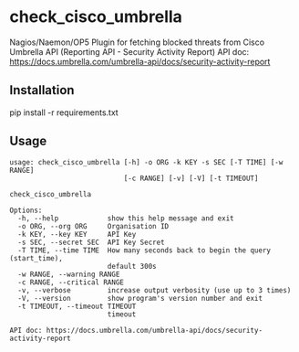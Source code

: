 # check_cisco_umbrella
Nagios/Naemon/OP5 Plugin for fetching blocked threats from Cisco Umbrella API (Reporting API - Security Activity Report)
API doc: https://docs.umbrella.com/umbrella-api/docs/security-activity-report

## Installation
pip install -r requirements.txt

## Usage
```
usage: check_cisco_umbrella [-h] -o ORG -k KEY -s SEC [-T TIME] [-w RANGE]
                            [-c RANGE] [-v] [-V] [-t TIMEOUT]

check_cisco_umbrella

Options:
  -h, --help            show this help message and exit
  -o ORG, --org ORG     Organisation ID
  -k KEY, --key KEY     API Key
  -s SEC, --secret SEC  API Key Secret
  -T TIME, --time TIME  How many seconds back to begin the query (start_time),
                        default 300s
  -w RANGE, --warning RANGE
  -c RANGE, --critical RANGE
  -v, --verbose         increase output verbosity (use up to 3 times)
  -V, --version         show program's version number and exit
  -t TIMEOUT, --timeout TIMEOUT
                        timeout

API doc: https://docs.umbrella.com/umbrella-api/docs/security-activity-report
```
